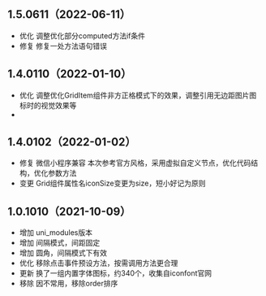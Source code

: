 ## 1.5.0611（2022-06-11）
- 优化 调整优化部分computed方法if条件
- 修复 修复一处方法语句错误
## 1.4.0110（2022-01-10）
- 优化 调整优化GridItem组件非方正格模式下的效果，调整引用无边距图片图标时的视觉效果等
- 
## 1.4.0102（2022-01-02）
- 修复 微信小程序兼容 本次参考官方风格，采用虚拟自定义节点，优化代码结构，优化参数方法
- 变更 Grid组件属性名iconSize变更为size，短小好记为原则

## 1.0.1010（2021-10-09）
* 增加 uni_modules版本
* 增加 间隔模式，间距固定
* 增加 圆角，间隔模式下有效
* 优化 移除点击事件预设方法，按需调用方法更合理
* 更新 换了一组内置字体图标，约340个，收集自iconfont官网
* 移除 因不常用，移除order排序